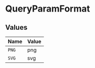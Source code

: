 # QueryParamFormat


## Values

| Name  | Value |
| ----- | ----- |
| `PNG` | png   |
| `SVG` | svg   |